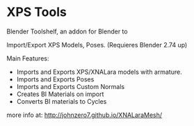 XPS Tools
=========
Blender Toolshelf, an addon for Blender to

Import/Export XPS Models, Poses.
(Requieres Blender 2.74 up)

Main Features:
- Imports and Exports XPS/XNALara models with armature.
- Imports and Exports Poses
- Imports and Exports Custom Normals
- Creates BI Materials on import
- Converts BI materials to Cycles

more info at:
http://johnzero7.github.io/XNALaraMesh/

